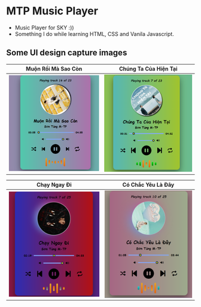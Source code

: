 # MTP Music Player

- Music Player for SKY :)) 
- Something I do while learning HTML, CSS and Vanila Javascript.


## Some UI design capture images

Muộn Rồi Mà Sao Còn       |  Chúng Ta Của Hiện Tại
:-------------------------:|:-------------------------:
![](https://github.com/LTPhat/MTP-Music-Player/blob/main/capture/cap1.png)  |![](https://github.com/LTPhat/MTP-Music-Player/blob/main/capture/cap2.png)


Chạy Ngay Đi        |  Có Chắc Yêu Là Đây
:-------------------------:|:-------------------------:
![](https://github.com/LTPhat/MTP-Music-Player/blob/main/capture/cap4.png)  |![](https://github.com/LTPhat/MTP-Music-Player/blob/main/capture/cap3.png)
